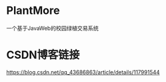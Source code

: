 # PlantMore
一个基于JavaWeb的校园绿植交易系统
# CSDN博客链接
https://blog.csdn.net/qq_43686863/article/details/117991544
